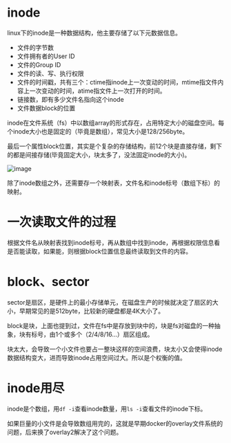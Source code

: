 # inode
linux下的inode是一种数据结构，他主要存储了以下元数据信息。
- 文件的字节数
- 文件拥有者的User ID
- 文件的Group ID
- 文件的读、写、执行权限
- 文件的时间戳，共有三个：ctime指inode上一次变动的时间，mtime指文件内容上一次变动的时间，atime指文件上一次打开的时间。
- 链接数，即有多少文件名指向这个inode
- 文件数据block的位置

inode在文件系统（fs）中以数组array的形式存在，占用特定大小的磁盘空间。每个inode大小也是固定的（毕竟是数组），常见大小是128/256byte。

最后一个属性block位置，其实是个复杂的存储结构，前12个块是直接存储，剩下的都是间接存储(毕竟固定大小，块太多了，没法固定inode的大小)。

![image](https://bolg.obs.cn-north-1.myhuaweicloud.com/1912/inode.png)

除了inode数组之外，还需要存一个映射表，文件名和inode标号（数组下标）的映射。
# 一次读取文件的过程
根据文件名从映射表找到inode标号，再从数组中找到inode，再根据权限信息看是否能读取，如果能，则根据block位置信息最终读取到文件的内容。
# block、sector
sector是扇区，是硬件上的最小存储单元，在磁盘生产的时候就决定了扇区的大小，早期常见的是512byte，比较新的硬盘都是4K大小了。

block是块，上面也提到过，文件在fs中是存放到块中的，块是fs对磁盘的一种抽象，块有标号，由1个或多个（2/4/8/16...）扇区组成。

块太大，会导致一个小文件也要占一整块这样的空间浪费，块太小又会使得inode数据结构变大，进而导致inode占用空间过大。所以是个权衡的值。
# inode用尽
inode是个数组，用`df -i`查看inode数量，用`ls -i`查看文件的inode下标。

如果巨量的小文件是会导致数组用完的，这就是早期docker的overlay文件系统的问题，后来换了overlay2解决了这个问题。






